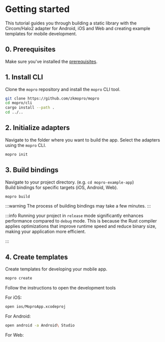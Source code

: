 # Getting started

This tutorial guides you through building a static library with the Circom/Halo2 adapter for Android, iOS and Web and creating example templates for mobile development.

## 0. Prerequisites

Make sure you've installed the [prerequisites](/docs/prerequisites).

## 1. Install CLI

Clone the `mopro` repository and install the `mopro` CLI tool.

```sh
git clone https://github.com/zkmopro/mopro
cd mopro/cli
cargo install --path .
cd ../..
```

## 2. Initialize adapters

Navigate to the folder where you want to build the app. Select the adapters using the `mopro` CLI.

```sh
mopro init
```

## 3. Build bindings

Navigate to your project directory. (e.g. `cd mopro-example-app`) <br/>
Build bindings for specific targets (iOS, Android, Web).

```sh
mopro build
```

:::warning
The process of building bindings may take a few minutes. 
:::

:::info
Running your project in `release` mode significantly enhances performance compared to `debug` mode. This is because the Rust compiler applies optimizations that improve runtime speed and reduce binary size, making your application more efficient.

:::

## 4. Create templates

Create templates for developing your mobile app.

```sh
mopro create
```

Follow the instructions to open the development tools

For iOS:
```sh
open ios/MoproApp.xcodeproj
```

For Android:
```sh
open android -a Android\ Studio
```

For Web:
